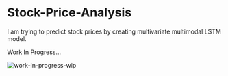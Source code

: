 # Stock-Price-Analysis

I am trying to predict stock prices by creating multivariate multimodal LSTM model. 

Work In Progress...


![work-in-progress-wip](https://user-images.githubusercontent.com/45178199/52758558-6376a880-2fce-11e9-9e90-984c2c636bf9.jpg)
